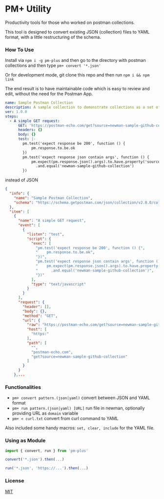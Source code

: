# PM+ Utility

Productivity tools for those who worked on postman collections.

This tool is designed to convert existing JSON (collection) files to YAML format, with a little restructuring of the schema.

### How To Use

Install via `npm i -g pm-plus` and then go to the directory with postman collections and then type `pm+ convert '*.json'`

Or for development mode, git clone this repo and then run `npm i && npm link`

The end result is to have maintainable code which is easy to review and edit, without the need for the Postman App.

```yaml
name: Sample Postman Collection
description: A sample collection to demonstrate collections as a set of related requests
ver: 1.0.0
steps:
  - A simple GET request:
      GET: 'https://postman-echo.com/get?source=newman-sample-github-collection'
      headers: {}
      body: {}
      test: |-
        pm.test('expect response be 200', function () {
            pm.response.to.be.ok
        })
        pm.test('expect response json contain args', function () {
            pm.expect(pm.response.json().args).to.have.property('source')
              .and.equal('newman-sample-github-collection')
        })
```

instead of JSON

```json
{
  "info": {
    "name": "Sample Postman Collection",
    "schema": "https://schema.getpostman.com/json/collection/v2.0.0/collection.json"
  },
  "item": [
    {
      "name": "A simple GET request",
      "event": [
        {
          "listen": "test",
          "script": {
            "exec": [
              "pm.test('expect response be 200', function () {",
              "    pm.response.to.be.ok",
              "})",
              "pm.test('expect response json contain args', function () {",
              "    pm.expect(pm.response.json().args).to.have.property('source')",
              "      .and.equal('newman-sample-github-collection')",
              "})"
            ],
            "type": "text/javascript"
          }
        }
      ],
      "request": {
        "header": [],
        "body": {},
        "method": "GET",
        "url": {
          "raw": "https://postman-echo.com/get?source=newman-sample-github-collection",
          "host": [
            "https:"
          ],
          "path": [
            "",
            "postman-echo.com",
            "get?source=newman-sample-github-collection"
          ]
        }
      }
    },...
```

### Functionalities

- `pm+ convert pattern.(json|yaml)` convert between JSON and YAML format
- `pm+ run pattern.(json|yaml) [URL]` run file in newman, optionally providing URL as `domain` variable
- `pm+ < curl.txt` convert from curl command to YAML

Also included some handy macros: `set, clear, include` for the YAML file.


### Using as Module

```js
import { convert, run } from 'pm-plus'

convert('*.json').then(...)

run('*.json', 'https://...').then(...)
```

### License

[MIT](LICENSE)